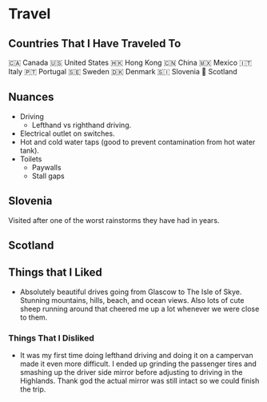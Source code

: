 # Travel

## Countries That I Have Traveled To

🇨🇦 Canada
🇺🇸 United States
🇭🇰 Hong Kong
🇨🇳 China
🇲🇽 Mexico
🇮🇹 Italy
🇵🇹 Portugal
🇸🇪 Sweden
🇩🇰 Denmark
🇸🇮 Slovenia
🏴󠁧󠁢󠁳󠁣󠁴󠁿 Scotland

## Nuances

- Driving
  - Lefthand vs righthand driving.
- Electrical outlet on switches.
- Hot and cold water taps (good to prevent contamination from hot water tank).
- Toilets
  - Paywalls
  - Stall gaps

## Slovenia

Visited after one of the worst rainstorms they have had in years.

## Scotland

## Things that I Liked

- Absolutely beautiful drives going from Glascow to The Isle of Skye. Stunning mountains, hills, beach, and ocean views. Also lots of cute sheep running around that cheered me up a lot whenever we were close to them.

### Things That I Disliked

- It was my first time doing lefthand driving and doing it on a campervan made it even more difficult. I ended up grinding the passenger tires and smashing up the driver side mirror before adjusting to driving in the Highlands. Thank god the actual mirror was still intact so we could finish the trip.
